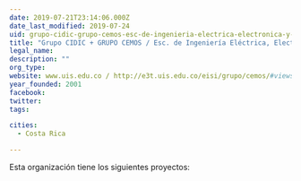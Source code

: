 ```yaml
---
date: 2019-07-21T23:14:06.000Z
date_last_modified: 2019-07-24
uid: grupo-cidic-grupo-cemos-esc-de-ingenieria-electrica-electronica-y-de-telecomunicaciones-universidad-industrial-de-santander
title: "Grupo CIDIC + GRUPO CEMOS / Esc. de Ingeniería Eléctrica, Electrónica y de Telecomunicaciones / Universidad Industrial de Santander"
legal_name: 
description: ""
org_type: 
website: www.uis.edu.co / http://e3t.uis.edu.co/eisi/grupo/cemos/#views/gm1/inicio
year_founded: 2001
facebook: 
twitter: 
tags:

cities: 
  - Costa Rica

---
```


Esta organización tiene los siguientes proyectos:


